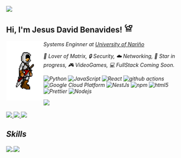 ![](https://hit.yhype.me/github/profile?user_id=82602368)
<h2> Hi, I'm Jesus David Benavides! <img alt="Cat" src="https://raw.githubusercontent.com/Nassican/Nassican/master/skins/cat.gif"/> </h2>
<img align='left' src='https://raw.githubusercontent.com/Nassican/Nassican/master/skins/assassinscred.gif' width='20%'>
<p><em>Systems Enginner at <a href="http://www.udenar.edu.co">University of Nariño</a></p>







🧮 Lover of Matrix, 🔒 Security,  ☁️ Networking, 🌟 Star in progress, 🎮 VideoGames, 💻 FullStack Coming Soon.

<p>
  <img alt="Python" src="https://img.shields.io/badge/-Python-3776AB?style=flat-square&logo=python&logoColor=white" />
  <img alt="JavaScript" src="https://img.shields.io/badge/-JavaScript-F7DF1E?style=flat-square&logo=javascript&logoColor=black" />
  <img alt="React" src="https://img.shields.io/badge/-React-45b8d8?style=flat-square&logo=react&logoColor=white" />
  <img alt="github actions" src="https://img.shields.io/badge/-Github_Actions-2088FF?style=flat-square&logo=github-actions&logoColor=white" />
  <img alt="Google Cloud Platform" src="https://img.shields.io/badge/-Google_Cloud_Platform-1a73e8?style=flat-square&logo=google-cloud&logoColor=white" /
  <img alt="git" src="https://img.shields.io/badge/-Git-F05032?style=flat-square&logo=git&logoColor=white" />
  <img alt="NestJs" src="https://img.shields.io/badge/-NestJs-ea2845?style=flat-square&logo=nestjs&logoColor=white" />
  <img alt="npm" src="https://img.shields.io/badge/-NPM-CB3837?style=flat-square&logo=npm&logoColor=white" />
  <img alt="html5" src="https://img.shields.io/badge/-HTML5-E34F26?style=flat-square&logo=html5&logoColor=white" />
  <img alt="Prettier" src="https://img.shields.io/badge/-Prettier-F7B93E?style=flat-square&logo=prettier&logoColor=white" />
  <img alt="Nodejs" src="https://img.shields.io/badge/-Nodejs-43853d?style=flat-square&logo=Node.js&logoColor=white" />
</p>

![](https://komarev.com/ghpvc/?username=Nassican&color=blue)

<p>
  <a href="https://www.linkedin.com/in/jesusbenavidesmark">
    <img src="https://img.shields.io/badge/-Jesus%20David%20Benavides-0077B5?style=flat&logo=Linkedin&logoColor=white" />
  </a>
  <a href="https://twitter.com/nassicand">
    <img src="https://img.shields.io/badge/-@Jesus Benavides-1DA1F2?style=flat&logo=Twitter&logoColor=white" />
  </a>
  <a href="https://www.instagram.com/lgsusok/">
    <img src="https://img.shields.io/badge/-@Jesus Benavides-E4405F?style=flat&logo=Instagram&logoColor=white" />
  </a>

<h2> Skills </h2>

<a href="https://github.com/anuraghazra/github-readme-stats">
  <img height=200 align="center" src="https://github-readme-stats.vercel.app/api?username=Nassican"  />
</a>
<a href="https://github.com/anuraghazra/convoychat">
  <img height=200 align="center" src="https://github-readme-stats.vercel.app/api/top-langs?username=Nassican&layout=compact&langs_count=8&card_width=320" />
</a>
</p>
